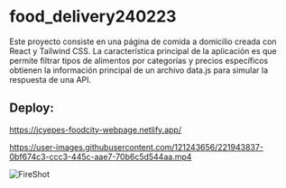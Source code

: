 # food_delivery240223

Este proyecto consiste en una página de comida a domicilio creada con React y Tailwind CSS. La característica principal de la aplicación es que permite filtrar tipos de alimentos por categorías y precios específicos obtienen la información principal de un archivo data.js para simular la respuesta de una API.


## Deploy:

https://jcyepes-foodcity-webpage.netlify.app/

https://user-images.githubusercontent.com/121243656/221943837-0bf674c3-ccc3-445c-aae7-70b6c5d544aa.mp4

![FireShot](https://user-images.githubusercontent.com/121243656/221944956-7c3d46fa-0acf-4ea0-911b-f734ae480e28.png)
